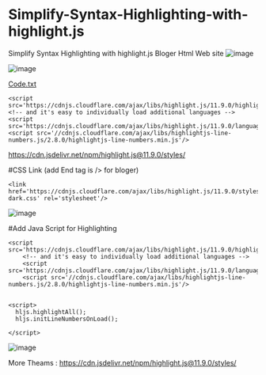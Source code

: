 # Simplify-Syntax-Highlighting-with-highlight.js
Simplify Syntax Highlighting with highlight.js Bloger Html Web site
![image](https://github.com/coolsasindu/Simplify-Syntax-Highlighting-with-highlight.js/assets/45946252/17f85b5c-bb06-4fb0-a5c6-1f4a9f872a50)

![image](https://github.com/coolsasindu/Simplify-Syntax-Highlighting-with-highlight.js/assets/45946252/29ef379d-e114-4b85-a2de-5f2616d0fb04)


[Code.txt](https://github.com/coolsasindu/Simplify-Syntax-Highlighting-with-highlight.js/files/13777398/Code.txt) <link href='https://cdnjs.cloudflare.com/ajax/libs/highlight.js/11.9.0/styles/github-dark.css' rel='stylesheet'/>

 	<script src='https://cdnjs.cloudflare.com/ajax/libs/highlight.js/11.9.0/highlight.min.js'/>
	<!-- and it's easy to individually load additional languages -->
	<script src='https://cdnjs.cloudflare.com/ajax/libs/highlight.js/11.9.0/languages/go.min.js'/>
    <script src='//cdnjs.cloudflare.com/ajax/libs/highlightjs-line-numbers.js/2.8.0/highlightjs-line-numbers.min.js'/>


<script>
  hljs.highlightAll();
  hljs.initLineNumbersOnLoad();

</script>  




https://cdn.jsdelivr.net/npm/highlight.js@11.9.0/styles/

#CSS Link (add End tag is /> for bloger)
```
<link href='https://cdnjs.cloudflare.com/ajax/libs/highlight.js/11.9.0/styles/github-dark.css' rel='stylesheet'/>

```
![image](https://github.com/coolsasindu/Simplify-Syntax-Highlighting-with-highlight.js/assets/45946252/26a3c61a-842b-481b-9621-5e4a578b2be7)

#Add Java Script for Highlighting 
```
<script src='https://cdnjs.cloudflare.com/ajax/libs/highlight.js/11.9.0/highlight.min.js'/>
	<!-- and it's easy to individually load additional languages -->
	<script src='https://cdnjs.cloudflare.com/ajax/libs/highlight.js/11.9.0/languages/go.min.js'/>
    <script src='//cdnjs.cloudflare.com/ajax/libs/highlightjs-line-numbers.js/2.8.0/highlightjs-line-numbers.min.js'/>


<script>
  hljs.highlightAll();
  hljs.initLineNumbersOnLoad();

</script>

```
![image](https://github.com/coolsasindu/Simplify-Syntax-Highlighting-with-highlight.js/assets/45946252/71604264-894d-47ad-b007-56b55695f782)

More Theams : https://cdn.jsdelivr.net/npm/highlight.js@11.9.0/styles/
